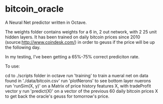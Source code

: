 bitcoin_oracle
==============
A Neural Net predictor written in Octave.

The weights folder contains weights for a 6 in, 2 out network, with 2 25 unit hidden layers. It has been trained on daily bitcoin prices since 2010 (source:http://www.coindesk.com/) in order to geuss if the price will be up the following day.

In my testing, I've been getting a 65%-75% correct prediciton rate.


To use:

cd to ./scripts folder in octave
run 'training' to train a nueral net on data found in './data/bitcoin.csv'
run 'plotNerons' to see bottom layer nuerons
run 'runSim(X, y)' on a Matrix of price history features X, with tradeProfit vector y
run 'predict(X)' on a vector of the previous 60 daily bitcoin prices X to get back the oracle's geuss for tomorrow's price.
